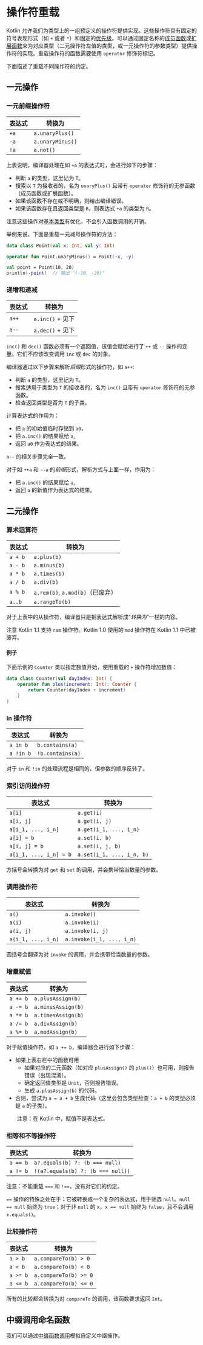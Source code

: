 # 操作符重载

Kotlin 允许我们为类型上的一组预定义的操作符提供实现。这些操作符具有固定的符号表现形式（如 `+` 或者 `*`）和固定的[优先级](https://kotlinlang.org/docs/reference/grammar.html#precedence)。可以通过固定名称的[成员函数](https://github.com/nex3z/kotlin-reference-cn/blob/master/reference/functions-and-lambdas/functions.md#成员函数)或[扩展函数](https://github.com/nex3z/kotlin-reference-cn/blob/master/reference/classes-and-objects/extensions.md#扩展函数)来为对应类型（二元操作符左值的类型，或一元操作符的参数类型）提供操作符的实现。重载操作符的函数需要使用 `operator` 修饰符标记。

下面描述了重载不同操作符的约定。

## 一元操作

### 一元前缀操作符

| 表达式 | 转换为           |
|--------|------------------|
| `+a`   | `a.unaryPlus()`  |
| `-a`   | `a.unaryMinus()` |
| `!a`   | `a.not()`        |

上表说明，编译器处理在如 `+a` 的表达式时，会进行如下的步骤：

- 判断 `a` 的类型，这里记为 `T`。
- 搜索以 `T` 为接收者的，名为 `unaryPlus()` 且带有 `operator` 修饰符的无参函数（成员函数或扩展函数）。
- 如果该函数不存在或不明确，则给出编译错误。
- 如果该函数存在且返回类型是 `R`，则表达式 `+a` 的类型为 `R`。

注意这些操作对[基本类型](https://github.com/nex3z/kotlin-reference-cn/blob/master/reference/basics/basic-types.md)有优化，不会引入函数调用的开销。

举例来说，下面是重载一元减号操作符的方法：

```kotlin
data class Point(val x: Int, val y: Int)

operator fun Point.unaryMinus() = Point(-x, -y)

val point = Point(10, 20)
println(-point)  // 输出 "(-10, -20)"
```

### 递增和递减

| 表达式 | 转换为           |
|--------|------------------|
| `a++`  | `a.inc()` + 见下 |
| `a--`  | `a.dec()` + 见下 |

`inc()` 和 `dec()` 函数必须有一个返回值，该值会赋给进行了 `++` 或 `--` 操作的变量。它们不应该改变调用 `inc` 或 `dec` 的对象。

编译器通过以下步骤来解析*后缀*形式的操作符，如 `a++`:

- 判断 `a` 的类型，这里记为 `T`。
- 搜索适用于类型为 `T` 的接收者的，名为 `inc()` 且带有 `operator` 修饰符的无参函数。
- 检查返回类型是否为 `T` 的子类。

计算表达式的作用为：

- 把 `a` 的初始值临时存储到 `a0`，
- 把 `a.inc()` 的结果赋给 `a`,
- 返回 `a0` 作为表达式的结果。

`a--` 的相关步骤完全一致。

对于如 `++a` 和 `--a` 的*前缀*形式，解析方式与上面一样，作用为：

- 把 `a.inc()` 的结果赋给 `a`,
- 返回 `a` 的新值作为表达式的结果。


## 二元操作

### 算术运算符

| 表达式  | 转换为                          |
|---------|---------------------------------|
| `a + b` | `a.plus(b)`                     |
| `a - b` | `a.minus(b)`                    |
| `a * b` | `a.times(b)`                    |
| `a / b` | `a.div(b)`                      |
| `a % b` | `a.rem(b)`, `a.mod(b)`（已废弃） |
| `a..b`  | `a.rangeTo(b)`                  |

对于上表中的从操作符，编译器只是把表达式解析成“*转换为*”一栏的内容。

注意 Kotlin 1.1 支持 `ram` 操作符。Kotlin 1.0 使用的 `mod` 操作符在 Kotlin 1.1 中已被废弃。

#### 例子

下面示例的 `Counter` 类以指定数值开始，使用重载的 `+` 操作符增加数值：

```kotlin
data class Counter(val dayIndex: Int) {
    operator fun plus(increment: Int): Counter {
        return Counter(dayIndex + increment)
    }
}
```

### In 操作符

| 表达式    | 转换为                          |
|-----------|---------------------------------|
| `a in b`  | `b.contains(a)`                 |
| `a !in b` | `!b.contains(a)`                |

对于 `in` 和 `!in` 的处理流程是相同的，但参数的顺序反转了。

### 索引访问操作符

| 表达式                 | 转换为                    |
|------------------------|---------------------------|
| `a[i]`                 | `a.get(i)`                |
| `a[i, j]`              | `a.get(i, j)`             |
| `a[i_1, ..., i_n]`     | `a.get(i_1, ..., i_n)`    |
| `a[i] = b`             | `a.set(i, b)`             |
| `a[i, j] = b`          | `a.set(i, j, b)`          |
| `a[i_1, ..., i_n] = b` | `a.set(i_1, ..., i_n, b)` |

方括号会转换为对 `get` 和 `set` 的调用，并会携带恰当数量的参数。

### 调用操作符

| 表达式                 | 转换为                    |
|------------------------|---------------------------|
| `a()`                  | `a.invoke()`              |
| `a(i)`                 | `a.invoke(i)`             |
| `a(i, j)`              | `a.invoke(i, j)`          |
| `a(i_1, ..., i_n)`     | `a.invoke(i_1, ..., i_n)` |

圆括号会翻译为对 `invoke` 的调用，并会携带恰当数量的参数。

### 增量赋值

| 表达式   | 转换为             |
|----------|--------------------|
| `a += b` | `a.plusAssign(b)`  |
| `a -= b` | `a.minusAssign(b)` |
| `a *= b` | `a.timesAssign(b)` |
| `a /= b` | `a.divAssign(b)`   |
| `a %= b` | `a.modAssign(b)`   |

对于赋值操作符，如 `a += b`，编译器会进行如下步骤：

- 如果上表右栏中的函数可用
  - 如果对应的二元函数（如对应 `plusAssign()` 的 `plus()`）也可用，则报告错误（出现混淆）。
  - 确定返回值类型是 `Unit`，否则报告错误。
  - 生成 `a.plusAssign(b)` 的代码。
- 否则，尝试为 `a = a + b` 生成代码（这里会包含类型检查：`a + b` 的类型必须是 `a` 的子类）。

　　注意：在 Kotlin 中，赋值不是表达式。

### 相等和不等操作符

| 表达式                 | 转换为                            |
|------------------------|-----------------------------------|
| `a == b`               | `a?.equals(b) ?: (b === null)`    |
| `a != b`               | `!(a?.equals(b) ?: (b === null))` |

注意：不能重载 `===` 和 `!==`，没有对它们的约定。

`==` 操作的特殊之处在于：它被转换成一个复杂的表达式，用于筛选 `null`。`null == null` 始终为 `true`；对于非 `null` 的 `x`，`x == null` 始终为 `false`，且不会调用 `x.equals()`。

### 比较操作符

| 表达式                 | 转换为                    |
|------------------------|---------------------------|
| `a > b`                | `a.compareTo(b) > 0`      |
| `a < b`                | `a.compareTo(b) < 0`      |
| `a >= b`               | `a.compareTo(b) >= 0`     |
| `a <= b`               | `a.compareTo(b) <= 0`     |

所有的比较都会转换为对 `compareTo` 的调用，该函数要求返回 `Int`。


## 中缀调用命名函数

我们可以通过[中缀函数调用](https://github.com/nex3z/kotlin-reference-cn/blob/master/reference/functions-and-lambdas/functions.md#中缀表示法)模拟自定义中缀操作。

